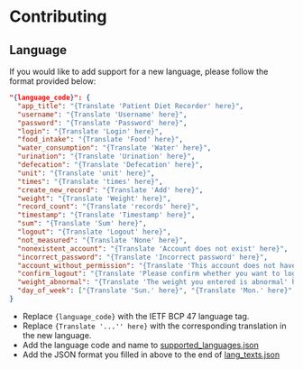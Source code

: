 # Contributing

## Language

If you would like to add support for a new language, please follow the format provided below:

```json
"{language_code}": {
  "app_title": "{Translate 'Patient Diet Recorder' here}",
  "username": "{Translate 'Username' here}",
  "password": "{Translate 'Password' here}",
  "login": "{Translate 'Login' here}",
  "food_intake": "{Translate 'Food' here}",
  "water_consumption": "{Translate 'Water' here}",
  "urination": "{Translate 'Urination' here}",
  "defecation": "{Translate 'Defecation' here}",
  "unit": "{Translate 'unit' here}",
  "times": "{Translate 'times' here}",
  "create_new_record": "{Translate 'Add' here}",
  "weight": "{Translate 'Weight' here}",
  "record_count": "{Translate 'records' here}",
  "timestamp": "{Translate 'Timestamp' here}",
  "sum": "{Translate 'Sum' here}",
  "logout": "{Translate 'Logout' here}",
  "not_measured": "{Translate 'None' here}",
  "nonexistent_account": "{Translate 'Account does not exist' here}",
  "incorrect_password": "{Translate 'Incorrect password' here}",
  "account_without_permission": "{Translate 'This account does not have permission to use this page' here}",
  "confirm_logout": "{Translate 'Please confirm whether you want to log out' here}",
  "weight_abnormal": "{Translate 'The weight you entered is abnormal' here}",
  "day_of_week": ["{Translate 'Sun.' here}", "{Translate 'Mon.' here}", "{Translate 'Tue.' here}", "{Translate 'Wed.' here}", "{Translate 'Thu.' here}", "{Translate 'Fri.' here}", "{Translate 'Sat.' here}"]
}
```

- Replace `{language_code}` with the IETF BCP 47 language tag.
- Replace `{Translate '...'' here}` with the corresponding translation in the new language.
- Add the language code and name to [supported_languages.json](./supported_languagues.json)
- Add the JSON format you filled in above to the end of [lang_texts.json](./lang_texts.json)

